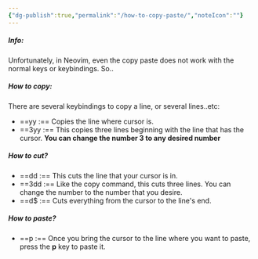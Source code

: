 ```yaml
---
{"dg-publish":true,"permalink":"/how-to-copy-paste/","noteIcon":""}
---
```


##### Info:
Unfortunately, in Neovim, even the copy paste does not work with the normal keys or keybindings. So..

##### How to copy:
There are several keybindings to copy a line, or several lines..etc:
- ==yy :== Copies the line where cursor is.
- ==3yy :== This copies three lines beginning with the line that has the cursor. **You can change the number 3 to any desired number**

##### How to cut?
- ==dd :== This cuts the line that your cursor is in.
- ==3dd :== Like the copy command, this cuts three lines. You can change the number to the number that you desire. 
- ==d$ :== Cuts everything from the cursor to the line's end.

##### How to paste?
- ==p :== Once you bring the cursor to the line where you want to paste, press the **p** key to paste it.